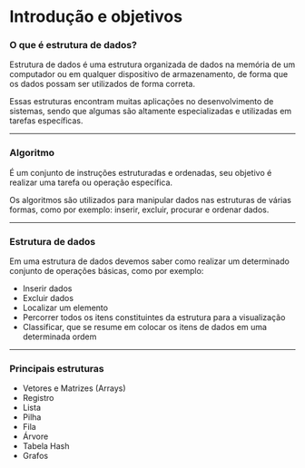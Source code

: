 # Introdução e objetivos

### O que é estrutura de dados?

Estrutura de dados é uma estrutura organizada de dados na memória de um computador ou em qualquer dispositivo de armazenamento, de forma que os dados possam ser utilizados de forma correta.

Essas estruturas encontram muitas aplicações no desenvolvimento de sistemas, sendo que algumas são altamente especializadas e utilizadas em tarefas específicas.

---

### Algoritmo

É um conjunto de instruções estruturadas e ordenadas, seu objetivo é realizar uma tarefa ou operação específica.

Os algoritmos são utilizados para manipular dados nas estruturas de várias formas, como por exemplo: inserir, excluir, procurar e ordenar dados.

---

### Estrutura de dados

Em uma estrutura de dados devemos saber como realizar um determinado conjunto de operações básicas, como por exemplo:

 - Inserir dados
 - Excluir dados
 - Localizar um elemento
 - Percorrer todos os itens constituintes da estrutura para a visualização
 - Classificar, que se resume em colocar os itens de dados em uma determinada ordem

---

### Principais estruturas

- Vetores e Matrizes (Arrays)
- Registro
- Lista
- Pilha
- Fila
- Árvore
- Tabela Hash
- Grafos



